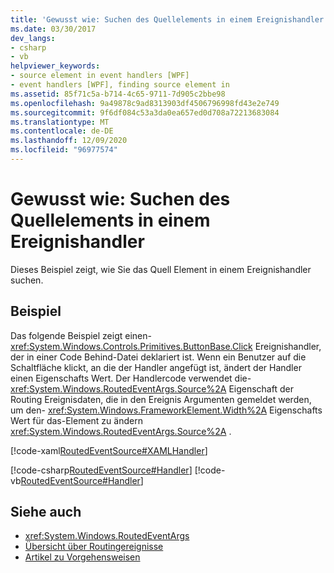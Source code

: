```yaml
---
title: 'Gewusst wie: Suchen des Quellelements in einem Ereignishandler'
ms.date: 03/30/2017
dev_langs:
- csharp
- vb
helpviewer_keywords:
- source element in event handlers [WPF]
- event handlers [WPF], finding source element in
ms.assetid: 85f71c5a-b714-4c65-9711-7d905c2bbe98
ms.openlocfilehash: 9a49878c9ad8313903df4506796998fd43e2e749
ms.sourcegitcommit: 9f6df084c53a3da0ea657ed0d708a72213683084
ms.translationtype: MT
ms.contentlocale: de-DE
ms.lasthandoff: 12/09/2020
ms.locfileid: "96977574"
---
```

# <a name="how-to-find-the-source-element-in-an-event-handler"></a>Gewusst wie: Suchen des Quellelements in einem Ereignishandler
Dieses Beispiel zeigt, wie Sie das Quell Element in einem Ereignishandler suchen.  
  
## <a name="example"></a>Beispiel  
 Das folgende Beispiel zeigt einen- <xref:System.Windows.Controls.Primitives.ButtonBase.Click> Ereignishandler, der in einer Code Behind-Datei deklariert ist. Wenn ein Benutzer auf die Schaltfläche klickt, an die der Handler angefügt ist, ändert der Handler einen Eigenschafts Wert. Der Handlercode verwendet die- <xref:System.Windows.RoutedEventArgs.Source%2A> Eigenschaft der Routing Ereignisdaten, die in den Ereignis Argumenten gemeldet werden, um den- <xref:System.Windows.FrameworkElement.Width%2A> Eigenschafts Wert für das-Element zu ändern <xref:System.Windows.RoutedEventArgs.Source%2A> .  
  
 [!code-xaml[RoutedEventSource#XAMLHandler](~/samples/snippets/csharp/VS_Snippets_Wpf/RoutedEventSource/CSharp/default.xaml#xamlhandler)]  
  
 [!code-csharp[RoutedEventSource#Handler](~/samples/snippets/csharp/VS_Snippets_Wpf/RoutedEventSource/CSharp/default.xaml.cs#handler)]
 [!code-vb[RoutedEventSource#Handler](~/samples/snippets/visualbasic/VS_Snippets_Wpf/RoutedEventSource/VisualBasic/default.xaml.vb#handler)]  
  
## <a name="see-also"></a>Siehe auch

- <xref:System.Windows.RoutedEventArgs>
- [Übersicht über Routingereignisse](routed-events-overview.md)
- [Artikel zu Vorgehensweisen](events-how-to-topics.md)
